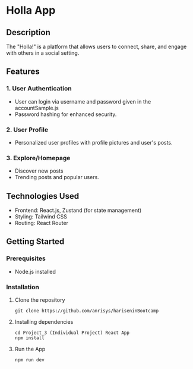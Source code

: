 # Holla App

## Description

The "Holla!" is a platform that allows users to connect, share, and engage with others in a social setting.

## Features

### 1. User Authentication

-   User can login via username and password given in the accountSample.js
-   Password hashing for enhanced security.

### 2. User Profile

-   Personalized user profiles with profile pictures and user's posts.

### 3. Explore/Homepage

-   Discover new posts
-   Trending posts and popular users.

## Technologies Used

-   Frontend: React.js, Zustand (for state management)
-   Styling: Tailwind CSS
-   Routing: React Router

## Getting Started

### Prerequisites

-   Node.js installed

### Installation

1.  Clone the repository

    ```
    git clone https://github.com/anrisys/hariseninBootcamp
    ```

2.  Installing dependencies

    ```
    cd Project_3 (Individual Project) React App
    npm install
    ```

3.  Run the App

    `npm run dev`

